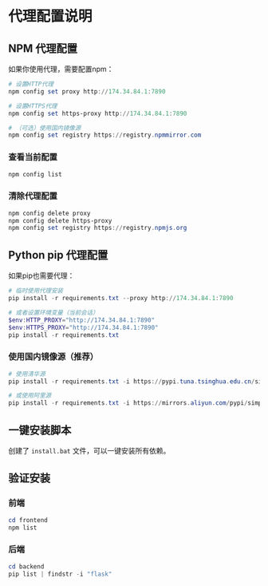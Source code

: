 # 代理配置说明

## NPM 代理配置

如果你使用代理，需要配置npm：

```powershell
# 设置HTTP代理
npm config set proxy http://174.34.84.1:7890

# 设置HTTPS代理
npm config set https-proxy http://174.34.84.1:7890

# （可选）使用国内镜像源
npm config set registry https://registry.npmmirror.com
```

### 查看当前配置
```powershell
npm config list
```

### 清除代理配置
```powershell
npm config delete proxy
npm config delete https-proxy
npm config set registry https://registry.npmjs.org
```

## Python pip 代理配置

如果pip也需要代理：

```powershell
# 临时使用代理安装
pip install -r requirements.txt --proxy http://174.34.84.1:7890

# 或者设置环境变量（当前会话）
$env:HTTP_PROXY="http://174.34.84.1:7890"
$env:HTTPS_PROXY="http://174.34.84.1:7890"
pip install -r requirements.txt
```

### 使用国内镜像源（推荐）
```powershell
# 使用清华源
pip install -r requirements.txt -i https://pypi.tuna.tsinghua.edu.cn/simple

# 或使用阿里源
pip install -r requirements.txt -i https://mirrors.aliyun.com/pypi/simple/
```

## 一键安装脚本

创建了 `install.bat` 文件，可以一键安装所有依赖。

## 验证安装

### 前端
```powershell
cd frontend
npm list
```

### 后端
```powershell
cd backend
pip list | findstr -i "flask"
```
